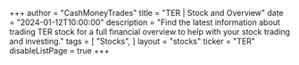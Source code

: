 +++
author = "CashMoneyTrades"
title = "TER | Stock and Overview"
date = "2024-01-12T10:00:00"
description = "Find the latest information about trading TER stock for a full financial overview to help with your stock trading and investing."
tags = [
   "Stocks",
]
layout = "stocks"
ticker = "TER"
disableListPage = true
+++
